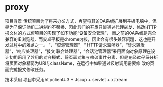 # proxy

项目背景
    传统项目为了将来办公方式，希望将其的OA系统扩展到平板电脑中，但是为了保证他们二进制的不替换，因此我们的开发只能通过代理转发，修改HTTP报文体的方式使项目的实现了如下功能“设备安全管理”，
    而之前的OA系统是完全兼容的IE浏览器，而安卓平板是chrome内核，因此会有很多兼容问题，这也是开发过程中的难点之一。 ”，“资源管理器”，“ HTTP请求监听器”，“请求转发器”，“响应处理器”，“报文
    联合处理器”，“会话池管理器”采用面向对象原理在设计初期采用了常用的对齐模式，将页面对象与修改事件分离，但是在经过仔细分析将页面对象精简为URI与className，在运行中如果通过反射调用需要修
    改的页面完成报文修改任务。

技术采用
     项目中采用httpclient4.3 + Jsoup + servlet + xstream
